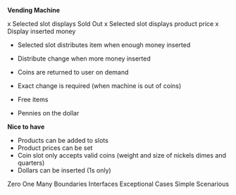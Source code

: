 **Vending Machine**

x Selected slot displays Sold Out
x Selected slot displays product price
x Display inserted money 
- Selected slot distributes item when enough money inserted
- Distribute change when more money inserted
- Coins are returned to user on demand
- Exact change is required (when machine is out of coins)

- Free items
- Pennies on the dollar

**Nice to have**
- Products can be added to slots
- Product prices can be set
- Coin slot only accepts valid coins (weight and size of nickels dimes and quarters)
- Dollars can be inserted (1s only)


Zero
One
Many
Boundaries
Interfaces
Exceptional Cases
Simple Scenarious
